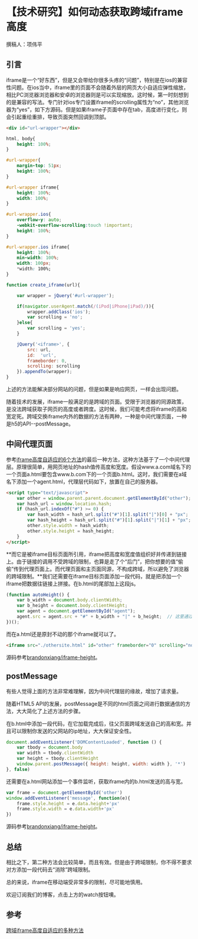 # 【技术研究】如何动态获取跨域iframe高度

撰稿人：项伟平

## 引言

iframe是一个“好东西”，但是又会带给你很多头疼的“问题”，特别是在ios的兼容性问题。在ios当中，iframe里的页面不会随着外层的网页大小自适应弹性缩放，相比PC浏览器浏览器和安卓的浏览器则是可以实现缩放。这时候，第一时刻想到的是兼容的写法。专门针对ios专门设置iframe的scrolling属性为“no”，其他浏览器为“yes”，如下方源码。但是如果iframe子页面中存在tab，高度进行变化，则会引起重绘重排，导致页面突然回调到顶部。

```html
<div id="url-wrapper"></div>
```

```css
html, body{
    height: 100%;
}

#url-wrapper{
    margin-top: 51px;
    height: 100%;
}

#url-wrapper iframe{
    height: 100%;
    width: 100%;
}

#url-wrapper.ios{
    overflow-y: auto;
    -webkit-overflow-scrolling:touch !important;
    height: 100%;
}

#url-wrapper.ios iframe{
    height: 100%;
    min-width: 100%;
    width: 100px;
    *width: 100%;
}
```

```javascript
function create_iframe(url){

    var wrapper = jQuery('#url-wrapper');

    if(navigator.userAgent.match(/(iPod|iPhone|iPad)/)){
        wrapper.addClass('ios');
        var scrolling = 'no';
    }else{
        var scrolling = 'yes';
    }

    jQuery('<iframe>', {
        src: url,
        id:  'url',
        frameborder: 0,
        scrolling: scrolling
    }).appendTo(wrapper);
}
```

上述的方法能解决部分网站的问题，但是如果是响应网页，一样会出现问题。

随着技术的发展，iframe一般满足的是跨域的页面。受限于浏览器的同源政策，是没法跨域获取子网页的高度或者跨度。这时候，我们可能考虑将iframe的高和宽定死。跨域交换iframe内外的数据的方法有两种，一种是中间代理页面，一种是h5的API--postMessage。

## 中间代理页面

参考[iframe高度自适应的6个方法](http://caibaojian.com/iframe-adjust-content-height.html)的最后一种方法，这种方法基于了一个中间代理层。原理很简单，用网页地址的hash值传高度和宽度。假设www.a.com域名下的一个页面a.html要包含www.b.com下的一个页面b.html。这时，我们需要在a域名下添加一个agent.html，代理层代码如下，放置在自己的服务器。

```html
<script type="text/javascript">
    var other = window.parent.parent.document.getElementById("other");
    var hash_url = window.location.hash;
    if (hash_url.indexOf("#") >= 0) {
        var hash_width = hash_url.split("#")[1].split("|")[0] + "px";
        var hash_height = hash_url.split("#")[1].split("|")[1] + "px";
        other.style.width = hash_width;
        other.style.height = hash_height;
    }
</script>
```

**而它是被iframe目标页面所引用，iframe把高度和宽度值组织好并传递到链接上。由于链接的调用不受跨域的限制，也算是走了个“后门”，把你想要的值“偷偷”传到代理页面上。而代理页面和主页面同源，不构成跨域，所以避免了浏览器的跨域限制。**我们还需要在iframe目标页面添加一段代码，就是把添加一个iframe把数据往链接上拼接。在b.html的尾部加上这段js。

```javascript
(function autoHeight() {
    var b_width = document.body.clientWidth;
    var b_height = document.body.clientHeight;
    var agent = document.getElementById("agent");
    agent.src = agent.src + "#" + b_width + "|" + b_height;  // 这里通过hash传递b.htm的宽高
})();
```

而在a.html还是原封不动的那个iframe就可以了。

```html
<iframe src="./othersite.html" id="other" frameborder="0" scrolling="no" style="border:0px;"></iframe>
```

源码参考[brandonxiang/iframe-height](https://github.com/brandonxiang/iframe-height/tree/master/agent)。

## postMessage

有些人觉得上面的方法非常难理解，因为中间代理层的缘故，增加了请求量。

随着HTML5 API的发展，postMessage是不同的html页面之间进行数据通信的方法，大大简化了上述方法的步骤。

在b.html中添加一段代码，在它加载完成后，往父页面跨域发送自己的高和宽。并且可以限制你发送的父网站的ip地址，大大保证安全性。

```javascript
document.addEventListener('DOMContentLoaded', function () {
    var tbody = document.body
    var width = tbody.clientWidth
    var height = tbody.clientHeight
    window.parent.postMessage({ height: height, width: width }, '*')
}, false)
```

还需要在a.html网站添加一个事件监听，获取iframe内的b.html发送的高与宽。

```javascript
var frame = document.getElementById('other')
window.addEventListener('message', function(e){
    frame.style.height = e.data.height+'px'
    frame.style.width = e.data.width+'px'
})
```

源码参考[brandonxiang/iframe-height](https://github.com/brandonxiang/iframe-height/tree/master/postmessage)。

## 总结

相比之下，第二种方法会比较简单，而且有效。但是由于跨域限制，你不得不要求对方添加一段代码去“消除”跨域限制。

总的来说，iframe在移动端受非常多的限制，尽可能地慎用。

欢迎订阅我们的博客，点击上方的watch按钮噢。

## 参考
[跨域iframe高度自适应的多种方法](http://blog.csdn.net/aaronpan21/article/details/51245685)

